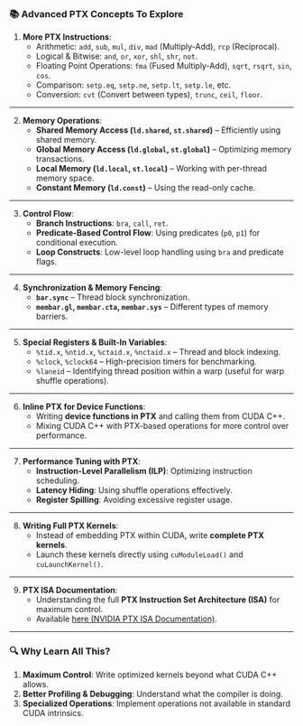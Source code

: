 ### 📚 **Advanced PTX Concepts To Explore**

1. **More PTX Instructions**:
   - Arithmetic: `add`, `sub`, `mul`, `div`, `mad` (Multiply-Add), `rcp` (Reciprocal).
   - Logical & Bitwise: `and`, `or`, `xor`, `shl`, `shr`, `not`.
   - Floating Point Operations: `fma` (Fused Multiply-Add), `sqrt`, `rsqrt`, `sin`, `cos`.
   - Comparison: `setp.eq`, `setp.ne`, `setp.lt`, `setp.le`, etc.
   - Conversion: `cvt` (Convert between types), `trunc`, `ceil`, `floor`.

---

2. **Memory Operations**:
   - **Shared Memory Access (`ld.shared`, `st.shared`)** – Efficiently using shared memory.
   - **Global Memory Access (`ld.global`, `st.global`)** – Optimizing memory transactions.
   - **Local Memory (`ld.local`, `st.local`)** – Working with per-thread memory space.
   - **Constant Memory (`ld.const`)** – Using the read-only cache.

---

3. **Control Flow**:
   - **Branch Instructions**: `bra`, `call`, `ret`.
   - **Predicate-Based Control Flow**: Using predicates (`p0`, `p1`) for conditional execution.
   - **Loop Constructs**: Low-level loop handling using `bra` and predicate flags.

---

4. **Synchronization & Memory Fencing**:
   - **`bar.sync`** – Thread block synchronization.
   - **`membar.gl`, `membar.cta`, `membar.sys`** – Different types of memory barriers.

---

5. **Special Registers & Built-In Variables**:
   - `%tid.x`, `%ntid.x`, `%ctaid.x`, `%nctaid.x` – Thread and block indexing.
   - `%clock`, `%clock64` – High-precision timers for benchmarking.
   - `%laneid` – Identifying thread position within a warp (useful for warp shuffle operations).

---

6. **Inline PTX for Device Functions**:
   - Writing **device functions in PTX** and calling them from CUDA C++.
   - Mixing CUDA C++ with PTX-based operations for more control over performance.

---

7. **Performance Tuning with PTX**:
   - **Instruction-Level Parallelism (ILP)**: Optimizing instruction scheduling.
   - **Latency Hiding**: Using shuffle operations effectively.
   - **Register Spilling**: Avoiding excessive register usage.

---

8. **Writing Full PTX Kernels**:
   - Instead of embedding PTX within CUDA, write **complete PTX kernels**.
   - Launch these kernels directly using `cuModuleLoad()` and `cuLaunchKernel()`.

---

9. **PTX ISA Documentation**:
   - Understanding the full **PTX Instruction Set Architecture (ISA)** for maximum control.
   - Available [here (NVIDIA PTX ISA Documentation)](https://docs.nvidia.com/cuda/parallel-thread-execution/index.html).

---

### 🔍 **Why Learn All This?**
1. **Maximum Control**: Write optimized kernels beyond what CUDA C++ allows.
2. **Better Profiling & Debugging**: Understand what the compiler is doing.
3. **Specialized Operations**: Implement operations not available in standard CUDA intrinsics.
